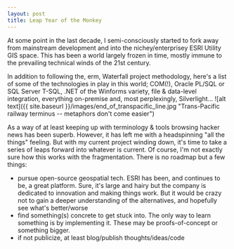 ```yaml
---
layout: post
title: Leap Year of the Monkey
---
```


At some point in the last decade, I semi-consciously started to fork away from mainstream development and into the nichey/enterprisey ESRI Utility GIS space. This has been a world largely frozen in time, mostly immune to the prevailing technical winds of the 21st century. 

In addition to following the, erm, Waterfall project methodology, here's a list of some of the technologies in play in this world; COM(!), Oracle PL/SQL or SQL Server T-SQL, .NET of the Winforms variety, file & data-level integration, everything on-premise and, most perplexingly, Silverlight...
![alt text]({{ site.baseurl }}/images/end_of_transpacific_line.jpg "Trans-Pacific railway terminus -- metaphors don't come easier")

As a way of at least keeping up with terminology & tools browsing hacker news has been superb. However, it has left me with a headspinning "all the things" feeling. But with my current project winding down, it's time to take a series of leaps forward into whatever is current. Of course, I'm not exactly sure how this works with the fragmentation. There is no roadmap but a few things:
-   pursue open-source geospatial tech. ESRI has been, and continues to be, a great platform. Sure, it's large and hairy but the company is dedicated to innovation and making things work. But it would be crazy not to gain a deeper understanding of the alternatives, and hopefully see what's better/worse
-   find something(s) concrete to get stuck into. The only way to learn something is by implementing it. These may be proofs-of-concept or something bigger. 
-   if not publicize, at least blog/publish thoughts/ideas/code
